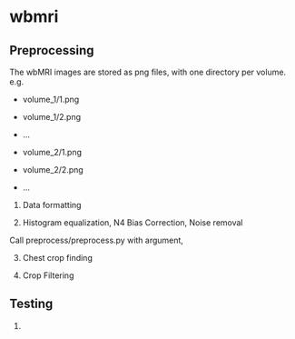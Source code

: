 # wbmri

## Preprocessing
The wbMRI images are stored as png files, with one directory per volume.
e.g. 
 - volume_1/1.png
 - volume_1/2.png
 - ...

 - volume_2/1.png
 - volume_2/2.png
 - ...





1. Data formatting 
 
2. Histogram equalization, N4 Bias Correction, Noise removal

Call preprocess/preprocess.py with argument,



3. Chest crop finding

4. Crop Filtering



## Testing
1. 
